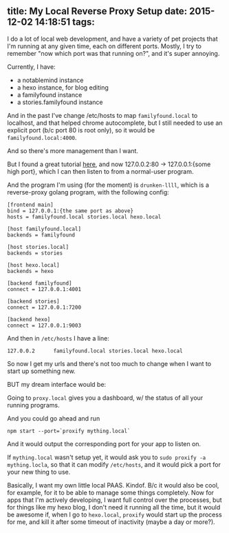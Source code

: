 title: My Local Reverse Proxy Setup
date: 2015-12-02 14:18:51
tags:
---
I do a lot of local web development, and have a variety of pet projects that I'm running at any given time, each on different ports.
Mostly, I try to remember "now which port was that running on?", and it's super annoying.

Currently, I have:

- a notablemind instance
- a hexo instance, for blog editing
- a familyfound instance
- a stories.familyfound instance

And in the past I've change /etc/hosts to map `familyfound.local` to localhost, and that helped chrome autocomplete, but I still needed to use an explicit port (b/c port 80 is root only), so it would be `familyfound.local:4000`.

And so there's more management than I want.

But I found a great tutorial [here](https://gist.github.com/kujohn/7209628), and now 127.0.0.2:80 -> 127.0.0.1:{some high port}, which I can then listen to from a normal-user program.

And the program I'm using (for the moment) is `drunken-llll`, which is a reverse-proxy golang program, with the following config:

```
[frontend main]
bind = 127.0.0.1:{the same port as above}
hosts = familyfound.local stories.local hexo.local

[host familyfound.local]
backends = familyfound

[host stories.local]
backends = stories

[host hexo.local]
backends = hexo

[backend familyfound]
connect = 127.0.0.1:4001

[backend stories]
connect = 127.0.0.1:7200

[backend hexo]
connect = 127.0.0.1:9003
```

And then in `/etc/hosts` I have a line:
```
127.0.0.2      familyfound.local stories.local hexo.local
```

So now I get my urls and there's not too much to change when I want to start up something new.

BUT my dream interface would be:

Going to `proxy.local` gives you a dashboard, w/ the status of all your running programs.

And you could go ahead and run
```
npm start --port=`proxify mything.local`
```

And it would output the corresponding port for your app to listen on.

If `mything.local` wasn't setup yet, it would ask you to `sudo proxify -a mything.locla`, so that it can modify `/etc/hosts`, and it would pick a port for your new thing to use.

Basically, I want my own little local PAAS. Kindof. B/c it would also be cool, for example, for it to be able to manage some things completely. Now for apps that I'm actively developing, I want full control over the processes, but for things like my hexo blog, I don't need it running all the time, but it would be awesome if, when I go to `hexo.local`, `proxify` would start up the process for me, and kill it after some timeout of inactivity (maybe a day or more?).